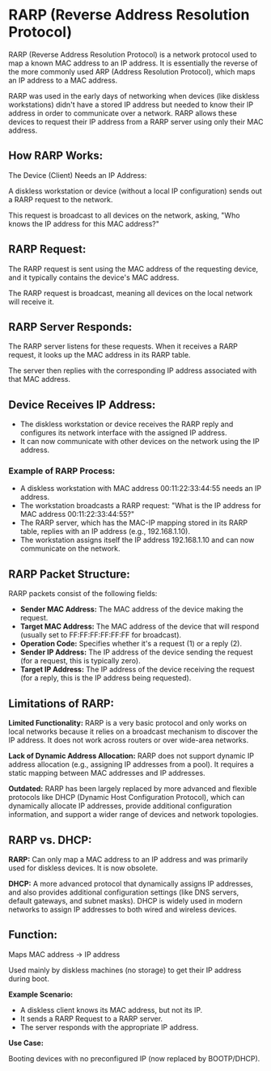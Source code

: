 # RARP (Reverse Address Resolution Protocol)

RARP (Reverse Address Resolution Protocol) is a network protocol used to map a known MAC address to an IP address. It is essentially the reverse of the more commonly used ARP (Address Resolution Protocol), which maps an IP address to a MAC address.

RARP was used in the early days of networking when devices (like diskless workstations) didn't have a stored IP address but needed to know their IP address in order to communicate over a network. RARP allows these devices to request their IP address from a RARP server using only their MAC address.

## How RARP Works:

The Device (Client) Needs an IP Address:

A diskless workstation or device (without a local IP configuration) sends out a RARP request to the network.

This request is broadcast to all devices on the network, asking, "Who knows the IP address for this MAC address?"

## RARP Request:

The RARP request is sent using the MAC address of the requesting device, and it typically contains the device's MAC address.

The RARP request is broadcast, meaning all devices on the local network will receive it.

## RARP Server Responds:

The RARP server listens for these requests. When it receives a RARP request, it looks up the MAC address in its RARP table.

The server then replies with the corresponding IP address associated with that MAC address.

## Device Receives IP Address:

- The diskless workstation or device receives the RARP reply and configures its network interface with the assigned IP address.
- It can now communicate with other devices on the network using the IP address.

### Example of RARP Process:

- A diskless workstation with MAC address 00:11:22:33:44:55 needs an IP address.
- The workstation broadcasts a RARP request: "What is the IP address for MAC address 00:11:22:33:44:55?"
- The RARP server, which has the MAC-IP mapping stored in its RARP table, replies with an IP address (e.g., 192.168.1.10).
- The workstation assigns itself the IP address 192.168.1.10 and can now communicate on the network.

## RARP Packet Structure:

RARP packets consist of the following fields:

- **Sender MAC Address:** The MAC address of the device making the request.
- **Target MAC Address:** The MAC address of the device that will respond (usually set to FF:FF:FF:FF:FF:FF for broadcast).
- **Operation Code:** Specifies whether it's a request (1) or a reply (2).
- **Sender IP Address:** The IP address of the device sending the request (for a request, this is typically zero).
- **Target IP Address:** The IP address of the device receiving the request (for a reply, this is the IP address being requested).

## Limitations of RARP:

**Limited Functionality:** RARP is a very basic protocol and only works on local networks because it relies on a broadcast mechanism to discover the IP address. It does not work across routers or over wide-area networks.

**Lack of Dynamic Address Allocation:** RARP does not support dynamic IP address allocation (e.g., assigning IP addresses from a pool). It requires a static mapping between MAC addresses and IP addresses.

**Outdated:** RARP has been largely replaced by more advanced and flexible protocols like DHCP (Dynamic Host Configuration Protocol), which can dynamically allocate IP addresses, provide additional configuration information, and support a wider range of devices and network topologies.

## RARP vs. DHCP:

**RARP:** Can only map a MAC address to an IP address and was primarily used for diskless devices. It is now obsolete.

**DHCP:** A more advanced protocol that dynamically assigns IP addresses, and also provides additional configuration settings (like DNS servers, default gateways, and subnet masks). DHCP is widely used in modern networks to assign IP addresses to both wired and wireless devices.

## Function:

Maps MAC address → IP address

Used mainly by diskless machines (no storage) to get their IP address during boot.

**Example Scenario:**

- A diskless client knows its MAC address, but not its IP.
- It sends a RARP Request to a RARP server.
- The server responds with the appropriate IP address.

**Use Case:**

Booting devices with no preconfigured IP (now replaced by BOOTP/DHCP).